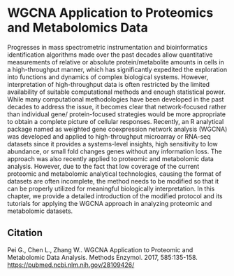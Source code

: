 # WGCNA Application to Proteomics and Metabolomics Data
Progresses in mass spectrometric instrumentation and bioinformatics identification
algorithms made over the past decades allow quantitative measurements of relative
or absolute protein/metabolite amounts in cells in a high-throughput manner, which
has significantly expedited the exploration into functions and dynamics of complex biological
systems. However, interpretation of high-throughput data is often restricted by
the limited availability of suitable computational methods and enough statistical power.
While many computational methodologies have been developed in the past decades
to address the issue, it becomes clear that network-focused rather than individual gene/
protein-focused strategies would be more appropriate to obtain a complete picture of
cellular responses. Recently, an R analytical package named as weighted gene coexpression
network analysis (WGCNA) was developed and applied to high-throughput microarray
or RNA-seq datasets since it provides a systems-level insights, high sensitivity to
low abundance, or small fold changes genes without any information loss. The
approach was also recently applied to proteomic and metabolomic data analysis. However,
due to the fact that low coverage of the current proteomic and metabolomic analytical
technologies, causing the format of datasets are often incomplete, the method
needs to be modified so that it can be properly utilized for meaningful biologically interpretation.
In this chapter, we provide a detailed introduction of the modified protocol
and its tutorials for applying the WGCNA approach in analyzing proteomic and
metabolomic datasets.

## Citation
Pei G., Chen L., Zhang W.. WGCNA Application to Proteomic and Metabolomic Data Analysis. Methods Enzymol. 2017, 585:135-158.   
https://pubmed.ncbi.nlm.nih.gov/28109426/
